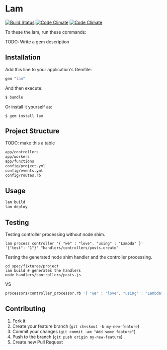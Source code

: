 # Lam

[![Build Status](https://magnum.travis-ci.com/)](https://magnum.travis-ci.com/)
[![Code Climate](https://codeclimate.com/)](https://codeclimate.com/)
[![Code Climate](https://codeclimate.com/)](https://codeclimate.com/)

To these the lam, run these commands:

TODO: Write a gem description

## Installation

Add this line to your application's Gemfile:

```sh
gem "lam"
```

And then execute:

```sh
$ bundle
```

Or install it yourself as:

```
$ gem install lam
```

## Project Structure

TODO: make this a table

```sh
app/controllers
app/workers
app/functions
config/project.yml
config/events.yml
config/routes.rb
```


## Usage

```sh
lam build
lam deploy
```

## Testing

Testing controller processing without node shim.

```
lam process controller '{ "we" : "love", "using" : "Lambda" }' '{"test": "1"}' "handlers/controllers/posts.create"
```

Testing the generated node shim handler and the controller processing.

```
cd spec/fixtures/project
lam build # generates the handlers
node handlers/controllers/posts.js
```

VS

```sh
processors/controller_processor.rb '{ "we" : "love", "using" : "Lambda" }' '{"test": "1"}' "handlers/controllers/posts.create" | jq '.'
```

## Contributing

1. Fork it
2. Create your feature branch (`git checkout -b my-new-feature`)
3. Commit your changes (`git commit -am "Add some feature"`)
4. Push to the branch (`git push origin my-new-feature`)
5. Create new Pull Request
